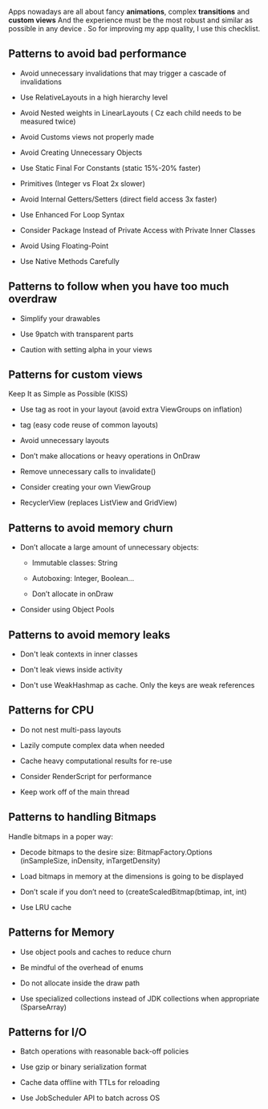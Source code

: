 
Apps nowadays are all about fancy **animations**, complex **transitions** and **custom views** And the experience must be the most robust and similar as possible in any device . So for improving my app quality, I use this checklist.

## Patterns to avoid bad performance

- Avoid unnecessary invalidations that may trigger a cascade of invalidations

- Use RelativeLayouts in a high hierarchy level

- Avoid Nested weights in LinearLayouts ( Cz each child needs to be measured twice)

- Avoid Customs views not properly made

- Avoid Creating Unnecessary Objects

- Use Static Final For Constants (static 15%-20% faster)

- Primitives (Integer vs Float 2x slower)

- Avoid Internal Getters/Setters (direct field access 3x faster)

- Use Enhanced For Loop Syntax

- Consider Package Instead of Private Access with Private Inner Classes

- Avoid Using Floating-Point

- Use Native Methods Carefully

##  Patterns to follow when you have too much overdraw

- Simplify your drawables

- Use 9patch with transparent parts

- Caution with setting alpha in your views

## Patterns for custom views
  
Keep It as Simple as Possible (KISS)

- Use <merge> tag as root in your layout (avoid extra ViewGroups on inflation)

- <include> tag (easy code reuse of common layouts)

- Avoid unnecessary layouts

- Don’t make allocations or heavy operations in OnDraw

- Remove unnecessary calls to invalidate()

- Consider creating your own ViewGroup 

- RecyclerView (replaces ListView and GridView)

## Patterns to avoid memory churn

- Don’t allocate a large amount of unnecessary objects:
	
	- Immutable classes: String
	
	- Autoboxing: Integer, Boolean…
	
	- Don’t allocate in onDraw

- Consider using Object Pools

## Patterns to avoid memory leaks 

- Don't leak contexts in inner classes

- Don't leak views inside activity

- Don't use WeakHashmap as cache. Only the keys are weak references 
 
## Patterns for CPU

- Do not nest multi-pass layouts

- Lazily compute complex data when needed

- Cache heavy computational results for re-use

- Consider RenderScript for performance

- Keep work off of the main thread

## Patterns to handling Bitmaps

Handle bitmaps in a poper way:

- Decode bitmaps to the desire size: BitmapFactory.Options (inSampleSize, inDensity, inTargetDensity)
  
- Load bitmaps in memory at the dimensions is going to be displayed

- Don’t scale if you don’t need to (createScaledBitmap(btimap, int, int)

- Use LRU cache

## Patterns for Memory

- Use object pools and caches to reduce churn

- Be mindful of the overhead of enums

- Do not allocate inside the draw path

- Use specialized collections instead of JDK collections when appropriate (SparseArray)

## Patterns for I/O

- Batch operations with reasonable back-off policies

- Use gzip or binary serialization format

- Cache data offline with TTLs for reloading

- Use JobScheduler API to batch across OS
